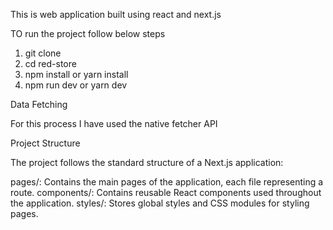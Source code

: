 This is web application built using react and next.js

TO run the project follow below steps

1) git clone <repository-url>
2) cd red-store
3) npm install or yarn install
3) npm run dev or yarn dev
  
Data Fetching
  
For this process I have used the native fetcher API

Project Structure
  
The project follows the standard structure of a Next.js application:

   pages/: Contains the main pages of the application, each file representing a route.
   components/: Contains reusable React components used throughout the application.
   styles/: Stores global styles and CSS modules for styling pages.
  


